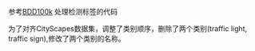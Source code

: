 参考[BDD100k](https://github.com/ucbdrive/bdd100k/blob/master/bdd100k/bdd2coco.py) 处理检测标签的代码

为了对齐CityScapes数据集，调整了类别顺序，删除了两个类别(traffic light, traffic sign),修改了两个类别的名称。